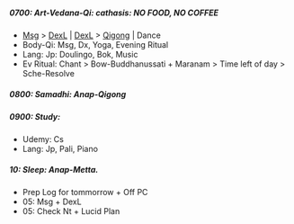 ##### 0700: Art-Vedana-Qi: cathasis: NO FOOD, NO COFFEE
+  [Msg](https://github.com/ThanhNguyen24590/Body/blob/main/00.Exc_Msg.md) > [DexL](https://github.com/ThanhNguyen24590/Body/blob/main/1.1.Exc_DexL.md) | [DexL](https://github.com/ThanhNguyen24590/Body/blob/main/1.2.Exc_Dex.md) > [Qigong](https://github.com/ThanhNguyen24590/Body/blob/main/2.1.Exc_Qi_5-Animalls.md) | Dance
+ Body-Qi: Msg, Dx, Yoga, Evening Ritual
+ Lang: Jp: Doulingo, Bok, Music
+ Ev Ritual: Chant > Bow-Buddhanussati + Maranam > Time left of day > Sche-Resolve
##### 0800: Samadhi: Anap-Qigong
##### 0900: Study:
+ Udemy: Cs
+ Lang: Jp, Pali, Piano
##### 10: Sleep: Anap-Metta.
+ Prep Log for tommorrow + Off PC
+ 05: Msg + DexL
+ 05: Check Nt + Lucid Plan